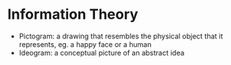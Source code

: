 # Information Theory

- Pictogram: a drawing that resembles the physical object that it represents, eg. a happy face or a human 
- Ideogram: a conceptual picture of an abstract idea